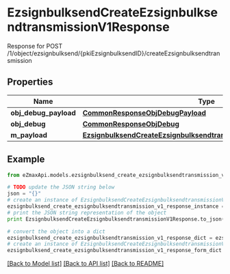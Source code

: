 # EzsignbulksendCreateEzsignbulksendtransmissionV1Response

Response for POST /1/object/ezsignbulksend/{pkiEzsignbulksendID}/createEzsignbulksendtransmission

## Properties
Name | Type | Description | Notes
------------ | ------------- | ------------- | -------------
**obj_debug_payload** | [**CommonResponseObjDebugPayload**](CommonResponseObjDebugPayload.md) |  | 
**obj_debug** | [**CommonResponseObjDebug**](CommonResponseObjDebug.md) |  | [optional] 
**m_payload** | [**EzsignbulksendCreateEzsignbulksendtransmissionV1ResponseMPayload**](EzsignbulksendCreateEzsignbulksendtransmissionV1ResponseMPayload.md) |  | 

## Example

```python
from eZmaxApi.models.ezsignbulksend_create_ezsignbulksendtransmission_v1_response import EzsignbulksendCreateEzsignbulksendtransmissionV1Response

# TODO update the JSON string below
json = "{}"
# create an instance of EzsignbulksendCreateEzsignbulksendtransmissionV1Response from a JSON string
ezsignbulksend_create_ezsignbulksendtransmission_v1_response_instance = EzsignbulksendCreateEzsignbulksendtransmissionV1Response.from_json(json)
# print the JSON string representation of the object
print EzsignbulksendCreateEzsignbulksendtransmissionV1Response.to_json()

# convert the object into a dict
ezsignbulksend_create_ezsignbulksendtransmission_v1_response_dict = ezsignbulksend_create_ezsignbulksendtransmission_v1_response_instance.to_dict()
# create an instance of EzsignbulksendCreateEzsignbulksendtransmissionV1Response from a dict
ezsignbulksend_create_ezsignbulksendtransmission_v1_response_form_dict = ezsignbulksend_create_ezsignbulksendtransmission_v1_response.from_dict(ezsignbulksend_create_ezsignbulksendtransmission_v1_response_dict)
```
[[Back to Model list]](../README.md#documentation-for-models) [[Back to API list]](../README.md#documentation-for-api-endpoints) [[Back to README]](../README.md)


